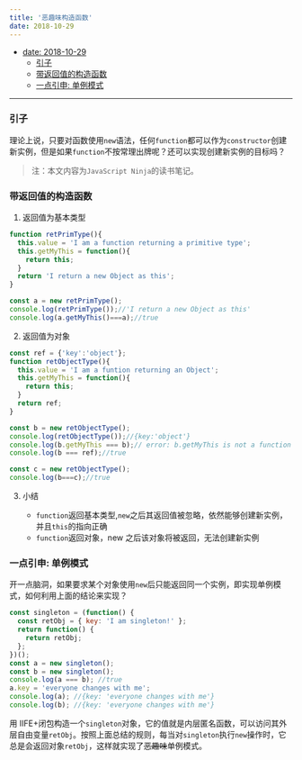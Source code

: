 ```yaml
---
title: '恶趣味构造函数'
date: 2018-10-29
---
```


- [date: 2018-10-29](#date-2018-10-29)
  - [引子](#引子)
  - [带返回值的构造函数](#带返回值的构造函数)
  - [一点引申: 单例模式](#一点引申-单例模式)

---

### 引子

理论上说，只要对函数使用`new`语法，任何`function`都可以作为`constructor`创建新实例，但是如果`function`不按常理出牌呢？还可以实现创建新实例的目标吗？

> 注：本文内容为`JavaScript Ninja`的读书笔记。

### 带返回值的构造函数

1. 返回值为基本类型

```JavaScript
function retPrimType(){
  this.value = 'I am a function returning a primitive type';
  this.getMyThis = function(){
    return this;
  }
  return 'I return a new Object as this';
}

const a = new retPrimType();
console.log(retPrimType());//'I return a new Object as this'
console.log(a.getMyThis()===a);//true
```

2. 返回值为对象

```JavaScript
const ref = {'key':'object'};
function retObjectType(){
  this.value = 'I am a funtion returning an Object';
  this.getMyThis = function(){
    return this;
  }
  return ref;
}

const b = new retObjectType();
console.log(retObjectType());//{key:'object'}
console.log(b.getMyThis === b);// error: b.getMyThis is not a function
console.log(b === ref);//true

const c = new retObjectType();
console.log(b===c);//true
```

3. 小结

   - `function`返回基本类型,`new`之后其返回值被忽略，依然能够创建新实例，并且`this`的指向正确
   - `function`返回对象，new 之后该对象将被返回，无法创建新实例

### 一点引申: 单例模式

开一点脑洞，如果要求某个对象使用`new`后只能返回同一个实例，即实现单例模式，如何利用上面的结论来实现？

```javascript
const singleton = (function() {
  const retObj = { key: 'I am singleton!' };
  return function() {
    return retObj;
  };
})();
const a = new singleton();
const b = new singleton();
console.log(a === b); //true
a.key = 'everyone changes with me';
console.log(a); //{key: 'everyone changes with me'}
console.log(b); //{key: 'everyone changes with me'}
```

用 IIFE+闭包构造一个`singleton`对象，它的值就是内层匿名函数，可以访问其外层自由变量`retObj`。按照上面总结的规则，每当对`singleton`执行`new`操作时，它总是会返回对象`retObj`，这样就实现了~~恶趣味~~单例模式。
